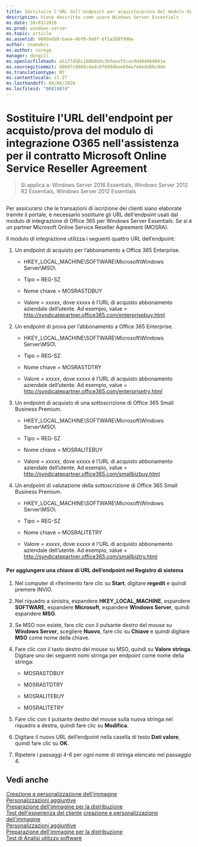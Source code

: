 ```yaml
---
title: Sostituire l'URL dell'endpoint per acquisto/prova del modulo di integrazione O365 nell'assistenza per il contratto Microsoft Online Service Reseller Agreement
description: Viene descritto come usare Windows Server Essentials
ms.date: 10/03/2016
ms.prod: windows-server
ms.topic: article
ms.assetid: 9860a6b9-baea-4bf0-9a9f-6f1a288f996e
author: nnamuhcs
ms.author: coreyp
manager: dongill
ms.openlocfilehash: a517fd56c16860b0c3bfeeaf5cac0d4049b9041e
ms.sourcegitcommit: b00d7c8968c4adc8f699dbee694afe6ed36bc9de
ms.translationtype: MT
ms.contentlocale: it-IT
ms.lasthandoff: 04/08/2020
ms.locfileid: "80819874"
---
```

# <a name="replace-o365-integration-module-buy-try-endpoint-url-in-support-of-microsoft-online-service-reseller-agreement"></a>Sostituire l'URL dell'endpoint per acquisto/prova del modulo di integrazione O365 nell'assistenza per il contratto Microsoft Online Service Reseller Agreement

>Si applica a: Windows Server 2016 Essentials, Windows Server 2012 R2 Essentials, Windows Server 2012 Essentials

##  <a name="BKMK_O365"></a>   
 Per assicurarsi che le transazioni di iscrizione dei clienti siano elaborate tramite il portale, è necessario sostituire gli URL dell'endpoint usati dal modulo di integrazione di Office 365 per Windows Server Essentials. Se si è un partner Microsoft Online Service Reseller Agreement (MOSRA).  
  
 Il modulo di integrazione utilizza i seguenti quattro URL dell’endpoint:  
  
1.  Un endpoint di acquisto per l’abbonamento a Office 365 Enterprise.  
  
    -   HKEY_LOCAL_MACHINE\SOFTWARE\Microsoft\Windows Server\MSO\  
  
    -   Tipo = REG-SZ  
  
    -   Nome chiave = MOSRASTDBUY  
  
    -   Valore = *xxxxx*, dove xxxxx è l’URL di acquisto abbonamento aziendale dell’utente. Ad esempio, value = http://syndicatepartner.office365.com/enterprisebuy.html  
  
2.  Un endpoint di prova per l’abbonamento a Office 365 Enterprise.  
  
    -   HKEY_LOCAL_MACHINE\SOFTWARE\Microsoft\Windows Server\MSO\  
  
    -   Tipo = REG-SZ  
  
    -   Nome chiave = MOSRASTDTRY  
  
    -   Valore = *xxxxx*, dove xxxxx è l’URL di acquisto abbonamento aziendale dell’utente. Ad esempio, value = http://syndicatepartner.office365.com/enterprisetry.html  
  
3.  Un endpoint di acquisto di una sottoscrizione di Office 365 Small Business Premium.  
  
    -   HKEY_LOCAL_MACHINE\SOFTWARE\Microsoft\Windows Server\MSO\  
  
    -   Tipo = REG-SZ  
  
    -   Nome chiave = MOSRALITEBUY  
  
    -   Valore = *xxxxx*, dove xxxxx è l’URL di acquisto abbonamento aziendale dell’utente. Ad esempio, value = http://syndicatepartner.office365.com/smallbizbuy.html  
  
4.  Un endpoint di valutazione della sottoscrizione di Office 365 Small Business Premium.  
  
    -   HKEY_LOCAL_MACHINE\SOFTWARE\Microsoft\Windows Server\MSO\  
  
    -   Tipo = REG-SZ  
  
    -   Nome chiave = MOSRALITETRY  
  
    -   Valore = *xxxxx*, dove xxxxx è l’URL di acquisto abbonamento aziendale dell’utente. Ad esempio, value = http://syndicatepartner.office365.com/smallbiztry.html  
  
#### <a name="to-add-an-endpoint-url-key-to-the-registry"></a>Per aggiungere una chiave di URL dell’endpoint nel Registro di sistema  
  
1.  Nel computer di riferimento fare clic su **Start**, digitare **regedit** e quindi premere INVIO.  
  
2.  Nel riquadro a sinistra, espandere **HKEY_LOCAL_MACHINE**, espandere **SOFTWARE**, espandere **Microsoft**, espandere **Windows Server**, quindi espandere **MSO**.  
  
3.  Se MSO non esiste, fare clic con il pulsante destro del mouse su **Windows Server**, scegliere **Nuovo**, fare clic su **Chiave** e quindi digitare **MSO** come nome della chiave.  
  
4.  Fare clic con il tasto destro del mouse su MSO, quindi su **Valore stringa**. Digitare uno dei seguenti nomi stringa per endpoint come nome della stringa:  
  
    -   MOSRASTDBUY  
  
    -   MOSRASTDTRY  
  
    -   MOSRALITEBUY  
  
    -   MOSRALITETRY  
  
5.  Fare clic con il pulsante destro del mouse sulla nuova stringa nel riquadro a destra, quindi fare clic su **Modifica**.  
  
6.  Digitare il nuovo URL dell’endpoint nella casella di testo **Dati valore**, quindi fare clic su **OK**.  
  
7.  Ripetere i passaggi 4-6 per ogni nome di stringa elencato nel passaggio 4.  
  
## <a name="see-also"></a>Vedi anche  

 [Creazione e personalizzazione dell'immagine](Creating-and-Customizing-the-Image.md)   
 [Personalizzazioni aggiuntive](Additional-Customizations.md)   
 [Preparazione dell'immagine per la distribuzione](Preparing-the-Image-for-Deployment.md)   
 [Test dell'esperienza del cliente](Testing-the-Customer-Experience.md) [creazione e personalizzazione dell'immagine](../install/Creating-and-Customizing-the-Image.md)   
 [Personalizzazioni aggiuntive](../install/Additional-Customizations.md)   
 [Preparazione dell'immagine per la distribuzione](../install/Preparing-the-Image-for-Deployment.md)   
 [Test di Analisi utilizzo software](../install/Testing-the-Customer-Experience.md)

